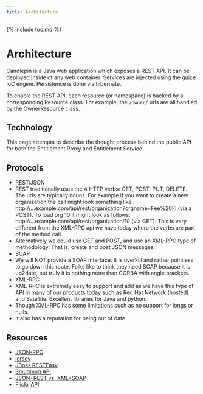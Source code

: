 ```yaml
---
title: Architecture
---
```

{% include toc.md %}

# Architecture
Candlepin is a Java web application which exposes a REST API. It can be
deployed inside of any web container. Services are injected using the
[guice](http://code.google.com/p/google-guice/) IoC engine. Persistence is done
via hibernate.

To enable the REST API, each resource (or namespace) is backed by a
corresponding Resource class. For example, the `/owner/` urls are all handled
by the OwnerResource class.

## Technology
This page attempts to describe the thought process behind the public API for
both the Entitlement Proxy and Entitlement Service.

## Protocols

 * REST/JSON
  * REST traditionally uses the 4 HTTP verbs: GET, POST, PUT, DELETE. The urls
    are typically nouns. For example if you want to create a new organization
    the call might look something like
    http://...example.com/api/rest/organization?orgname=Fee%20Fi (via a POST).
    To load org 10 it might look as follows:
    http://...example.com/api/rest/organization/10 (via GET). This is very
    different from the XML-RPC api we have today where the verbs are part of
    the method call.
  * Alternatively we could use GET and POST, and use an XML-RPC type of methodology. That is, create and post JSON messages.
 * SOAP
  * We will NOT provide a SOAP interface. It is overkill and rather pointless
    to go down this route. Folks like to think they need SOAP because it is
    up2date, but truly it is nothing more than CORBA with angle brackets. 
 * XML-RPC
  * XML-RPC is extremely easy to support and add as we have this type of API in
    many of our products today such as Red Hat Network (hosted) and Satellite.
    Excellent libraries for Java and python.
  * Though XML-RPC has some limitations such as no support for longs or nulls.
  * It also has a reputation for being out of date.

## Resources

 * [JSON-RPC](http://json-rpc.org/)
 * [jersey](https://jersey.dev.java.net/)
 * [JBoss RESTEasy](http://www.jboss.org/resteasy/)
 * [Smugmug API](http://wiki.smugmug.net/display/SmugMug/API)
 * [JSON+REST vs. XML+SOAP](http://blog.feedly.com/2009/03/03/jsonrest-vs-xmlsoap/)
 * [Flickr API](http://www.flickr.com/services/api/)
